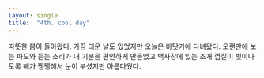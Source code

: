 ```yaml
---
layout: single
title:  "4th. cool day"
---
```


따뜻한 봄이 돌아왔다.
가끔 더운 날도 있었지만 
오늘은 바닷가에 다녀왔다.
오랜만에 보는 파도와 듣는 소리가 내 기분을 편안하게 만들었고
백사장에 있는 조개 껍질이 빛이나도록 해가 쨍쨍해서
눈이 부셨지만 아름다웠다.
